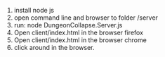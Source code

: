 1. install node js
2. open command line and browser to folder /server
3. run: node DungeonCollapse.Server.js
4. Open client/index.html in the browser firefox
5. Open client/index.html in the browser chrome
6. click around in the browser.